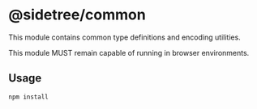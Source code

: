# @sidetree/common

This module contains common type definitions and encoding utilities.

This module MUST remain capable of running in browser environments.

## Usage

```
npm install
```
